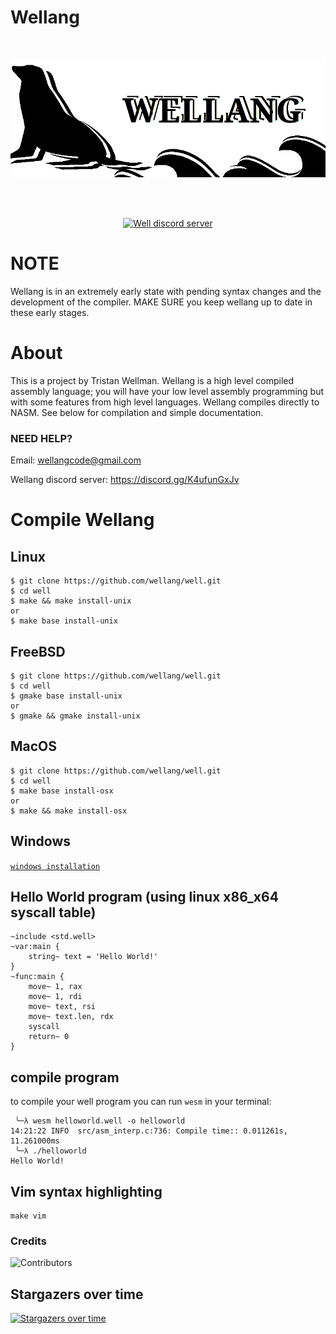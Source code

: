 # Wellang

<div align="center">
  <br />
  <p>
    <a href="https://github.com/wellang/wellang.git"><img src="https://github.com/wellang/well/blob/main/wellang.png" width="800" alt="wellang" /></a>
  </p>
  <br />
  <p>
    <br> <a href="https://discord.gg/3mdNFb8ZyE"><img src="https://img.shields.io/discord/957338481108074517?color=5865F2&logo=discord&logoColor=white" alt="Well discord server" /></a> </br>
  </p>
</div>

# NOTE

Wellang is in an extremely early state with pending syntax changes and the development of the compiler. MAKE SURE you keep wellang up to date in these early stages.

# About
	
 This is a project by Tristan Wellman. Wellang is a high level compiled assembly language; you will have your low level assembly programming but with some features from high level languages. Wellang compiles directly to NASM. See below for compilation and simple documentation.

### NEED HELP?

Email: wellangcode@gmail.com

Wellang discord server: https://discord.gg/K4ufunGxJv

# Compile Wellang


## Linux

```
$ git clone https://github.com/wellang/well.git
$ cd well
$ make && make install-unix
or
$ make base install-unix
```

## FreeBSD

```
$ git clone https://github.com/wellang/well.git
$ cd well
$ gmake base install-unix
or
$ gmake && gmake install-unix
```

## MacOS

```
$ git clone https://github.com/wellang/well.git
$ cd well
$ make base install-osx
or
$ make && make install-osx
```

## Windows

[`windows installation`](windows/WINDOWS.md)

## Hello World program (using linux x86_x64 syscall table)

```
~include <std.well>
~var:main {
	string~ text = 'Hello World!'
}
~func:main {
	move~ 1, rax
	move~ 1, rdi
	move~ text, rsi
	move~ text.len, rdx
	syscall
	return~ 0
}
```

## compile program
to compile your well program you can run ``wesm`` in your terminal:
```
 ╰─λ wesm helloworld.well -o helloworld
14:21:22 INFO  src/asm_interp.c:736: Compile time:: 0.011261s, 11.261000ms
 ╰─λ ./helloworld
Hello World!
```

## Vim syntax highlighting
```
make vim
```

### Credits
![Contributors](https://contrib.rocks/image?repo=wellang/well)

## Stargazers over time

[![Stargazers over time](https://starchart.cc/wellang/well.svg)](https://starchart.cc/wellang/well)


